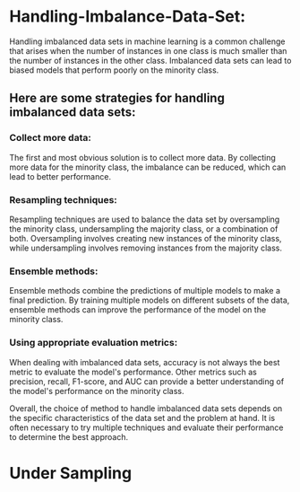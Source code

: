 # Handling-Imbalance-Data-Set:

Handling imbalanced data sets in machine learning is a common challenge that arises when the number of instances in one class is much smaller than the number of instances in the other class. Imbalanced data sets can lead to biased models that perform poorly on the minority class.


## Here are some strategies for handling imbalanced data sets:

### Collect more data: 
The first and most obvious solution is to collect more data. By collecting more data for the minority class, the imbalance can be reduced, which can lead to better performance.

### Resampling techniques:
Resampling techniques are used to balance the data set by oversampling the minority class, undersampling the majority class, or a combination of both. Oversampling involves creating new instances of the minority class, while undersampling involves removing instances from the majority class.

### Ensemble methods: 
Ensemble methods combine the predictions of multiple models to make a final prediction. By training multiple models on different subsets of the data, ensemble methods can improve the performance of the model on the minority class.

### Using appropriate evaluation metrics: 
When dealing with imbalanced data sets, accuracy is not always the best metric to evaluate the model's performance. Other metrics such as precision, recall, F1-score, and AUC can provide a better understanding of the model's performance on the minority class.

Overall, the choice of method to handle imbalanced data sets depends on the specific characteristics of the data set and the problem at hand. It is often necessary to try multiple techniques and evaluate their performance to determine the best approach.


# Under Sampling
